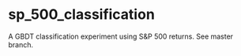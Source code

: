 # sp_500_classification
A GBDT classification experiment using S&amp;P 500 returns. 
See master branch.
